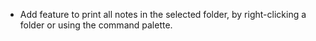 - Add feature to print all notes in the selected folder, by right-clicking a folder or using the command palette. 